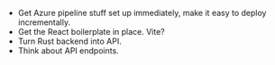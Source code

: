 - Get Azure pipeline stuff set up immediately, make it easy to deploy incrementally.
- Get the React boilerplate in place. Vite?
- Turn Rust backend into API.
- Think about API endpoints.